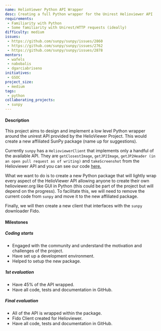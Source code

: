 ```yaml
---
name: HelioViewer Python API Wrapper
desc: Creating a full Python wrapper for the Unirest Helioviewer API
requirements:
 - Familiarity with Python
 - Some familiarity with Unirest/HTTP requests (ideally)
difficulty: medium
issues:
 - https://github.com/sunpy/sunpy/issues/2860
 - https://github.com/sunpy/sunpy/issues/2762
 - https://github.com/sunpy/sunpy/issues/2878
mentors:
 - wafels
 - nabobalis
 - dgarciabriseno
initiatives:
 - GSOC
project_size:
 - medium
tags:
 - python
collaborating_projects:
 - sunpy
---
```


#### Description

This project aims to design and implement a low level Python wrapper around the unirest API provided by the HelioViewer Project.
This would create a new affiliated SunPy package (name up for suggestions).

Currently `sunpy` has a `HelioviewerClient` that implements only a handful of the available API.
They are `getClosestImage`, `getJP2Image`, `getJP2Header (in an open pull request as of writing)` and `takeScreenshot` from the Helioviewer API and you can see our code [here.](https://github.com/sunpy/sunpy/blob/master/sunpy/net/helioviewer.py)

What we want to do is to create a new Python package that will lightly wrap every aspect of the HelioViewer
API allowing anyone to create their own helioviewer.org like GUI in Python (this could be part of the project
but will depend on the progress).
To facilitate this, we will need to remove the current code from `sunpy` and move it to the new affiliated package.

Finally, we will then create a new client that interfaces with the `sunpy` downloader Fido.

#### Milestones

##### Coding starts

* Engaged with the community and understand the motivation and challenges of the project.
* Have set up a development environment.
* Helped to setup the new package.

##### 1st evaluation

* Have 45% of the API wrapped.
* Have all code, tests and documentation in GitHub.

##### Final evaluation

* All of the API is wrapped within the package.
* Fido Client created for Helioviewer.
* Have all code, tests and documentation in GitHub.
